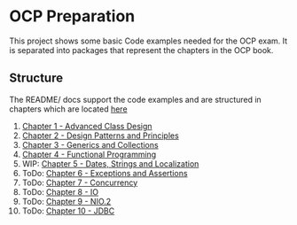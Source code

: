 # OCP Preparation

This project shows some basic Code examples needed for the OCP exam.
It is separated into packages that represent the chapters in the OCP book.

## Structure
The README/ docs support the code examples and are structured in chapters which are located [here](docs/readme)
1. [Chapter 1 - Advanced Class Design](docs/readme/Chapter_1-Advanced_Class_Design.md)
1. [Chapter 2 - Design Patterns and Principles](docs/readme/Chapter_2-Design_Patterns_and_Principles.md)
1. [Chapter 3 - Generics and Collections](docs/readme/Chapter_3-Generics_and_Collections.md)
1. [Chapter 4 - Functional Programming](docs/readme/Chapter_4-Functional_Programming.md)
1. WIP: [Chapter 5 - Dates, Strings and Localization](docs/readme/Chapter_5-Dates_Strings_and_Localization.md)
1. ToDo: [Chapter 6 - Exceptions and Assertions](docs/readme/Chapter_6-Exceptions_and_Assertions.md)
1. ToDo: [Chapter 7 - Concurrency](docs/readme/Chapter_7-Concurrency.md)
1. ToDo: [Chapter 8 - IO](docs/readme/Chapter_8-IO.md)
1. ToDo: [Chapter 9 - NIO.2](docs/readme/Chapter_9-NIO_2.md)
1. ToDo: [Chapter 10 - JDBC](docs/readme/Chapter_10-JDBC.md)
